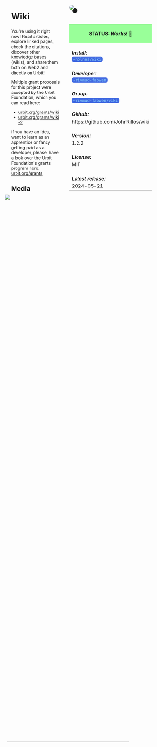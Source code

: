 <style>
	/* %wiki restyling */
.page a{display: inline-block;color: white;border: 1px solid black;margin-right: 6px;padding: 5px;background-color:#3366cc;border-radius:7px;}#page-title{display:none;}.sidebar{margin-right:-20px;padding-top:180px;background-image: url("https://i.imgur.com/enNS7bT.png");background-repeat:no-repeat;background-position-x:53%}#global-menu{border:2px solid cadetblue;}#global-menu a{display:block;margin-bottom:6px;}h1{font-size:2em;margin-top:0em}footer{text-align:left}
	/* Tooltip */
.tooltip {position: relative;display: inline-block;border-bottom: 1px dotted black;}
.tooltip .tooltiptext {visibility: hidden;width: 120px;background-color: black;color: #fff;text-align: center;padding: 5px 0;border-radius: 6px;
position: absolute;z-index: 1;}
.tooltip:hover .tooltiptext {visibility: visible;}
.logo {margin-top:-20px;margin-bottom:30px;margin-left:0px;box-shadow: 10px 10px;border-radius:30px;}
	/* Flexbox */
* {box-sizing: border-box;} body {margin: 0;} #main {display: flex;min-height: calc(100vh - 40vh);} #main > article {flex: 1;} #main > nav, #main > aside {flex: 0 0 20vw;} #main > nav {order: -1;} header{padding: 0em;} footer, article, nav, aside {padding: 1em;}
	/* Urmanac */
.urlink{display:inline-block;padding:1px 4px 1px 4px;font-family:monospace;color:LightSkyBlue; background:RoyalBlue;border-radius:6px;}
.wlink{background-color: royalblue;border-radius: 0px;padding: 2px 2px 1px 2px;border: solid 1px lightskyblue;color: wheat;}
.xlink{background-color: rgba(130, 130, 130, 20%);border-radius: 0px;padding: 2px 2px 1px 2px;border: solid 1px lightskyblue;color: black;}
h5{margin-bottom:-1em;font-family:sans-serif}
img {max-width:100%;}
.avator {border-radius:100px;width:48px;margin-right: 15px;}
.tweet-wrap {max-width:490px;background: #fff;margin: 0 auto;margin-top: 50px;border-radius:3px;padding: 20px 30px 20px 10px;border-bottom: 1px solid #e6ecf0;border-top: 1px solid #e6ecf0;}.tweet-header {display: flex;align-items:flex-start;font-size:14px;}
.tweet-header-info {font-weight:bold;}
.tweet-header-info span {color:#657786;font-weight:normal;margin-left: 5px;}
.tweet-header-info p {font-weight:normal;margin-top: 5px;}
.tweet-img-wrap {padding-left: 60px;}
</style>
<link href="https://fonts.googleapis.com/css?family=Asap" rel="stylesheet">
<link href="https://fonts.googleapis.com/css?family=Roboto" rel="stylesheet">



<div id="main"><article>

# Wiki

You're using it right now! Read articles, explore linked pages, check the citations, discover other knowledge bases (wikis), and share them both on Web2 and directly on Urbit!

Multiple grant proposals for this project were accepted by the Urbit Foundation, which you can read here:
- [urbit.org/grants/wiki](https://urbit.org/grants/wiki)
- [urbit.org/grants/wiki-2](https://urbit.org/grants/wiki-2)

If you have an idea, want to learn as an apprentice or fancy getting paid as a developer, please, have a look over the Urbit Foundation's grants program here: [urbit.org/grants](https://urbit.org/grants)

## Media

<img src="https://i.imgur.com/pxLJndd.png" style="margin-left:-20px;margin-top:-10px;max-width:320px">

</article><aside>

<img src="https://i.imgur.com/8JzMUDh.png" class="logo">

<table style="width:100%">
  <tr><th style="background-color:#99ff99">

STATUS: <i>Works!</i> <span class="tooltip">&#x1f4c5;<span class="tooltiptext">You are using it right now!</span></span>

</th></tr>
  <tr><td>
	<h5>  Install: </h5><br><span class="urlink"> ~holnes/wiki </span>
  </td></tr>

  <tr><td>
	<h5>   Developer: </h5><br><span class="urlink"> ~rivmud-fabwen </span>
  </td></tr>

</th></tr>
  <tr><td>
	<h5>  Group: </h5><br><span class="urlink"> ~rivmud-fabwen/wiki </span>
  </td></tr>

  <tr><td>
	<h5>  Github: </h5><br> https://github.com/JohnRillos/wiki
  </td></tr>

  <tr><td>
	<h5>  Version: </h5><br> 1.2.2
  </td></tr>

  <tr><td>
	<h5>  License: </h5><br> MIT
  </td></tr>

  <tr><td>
	<h5>  Latest release: </h5><br> 2024-05-21
  </td></tr>

</table> 

</aside></div>

---------------------------------

